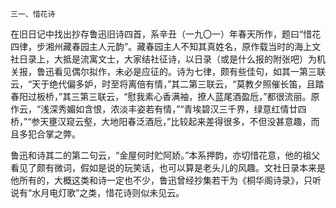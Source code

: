     三一、惜花诗 

   在旧日记中找出抄存鲁迅旧诗四首，系辛丑（一九〇一）年春天所作，题曰“惜花四律，步湘州藏春园主人元韵”。藏春园主人不知其真姓名，原作载当时的海上文社日录上，大抵是流寓文士，大家结社征诗，以日录（或是什么报的附张吧）为机关报，鲁迅看见偶尔拟作，未必是应征的。诗为七律，颇有些佳句，如其一第三联云，“天于绝代偏多妒，时至将离倍有情，”其二第三联云，“莫教夕照催长笛，且踏春阳过板桥，”其三第三联云，“慰我素心香满袖，撩人蓝尾酒盈卮，”都很流丽。原作云，“浅深秀媚如含恨，浓淡丰姿若有情，”“青埃碧汉三千界，绿意红情廿四桥，”“参天壅汉窥云壑，大地阳春泛酒卮，”比较起来差得很多，不但没甚意趣，而且多犯合掌之弊。

   鲁迅和诗其二的第二句云，“金屋何时贮阿娇。”本系押韵，亦切惜花意，他的祖父看见了颇有微词，假如是说的玩笑话，也可以算是老头儿的风趣。文社日录本来是他所有的，大概这类和诗一定也不少，鲁迅曾经抄集若干为《桐华阁诗录》，只听说有“水月电灯歌”之类，惜花诗则似未见云。

